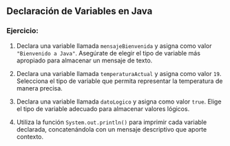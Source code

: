 ## Declaración de Variables en Java

### Ejercicio:

1. Declara una variable llamada `mensajeBienvenida` y asigna como valor `"Bienvenido a Java"`. 
   Asegúrate de elegir el tipo de variable más apropiado para almacenar un mensaje de texto.

2. Declara una variable llamada `temperaturaActual` y asigna como valor `19`. 
   Selecciona el tipo de variable que permita representar la temperatura de manera precisa.

3. Declara una variable llamada `datoLogico` y asigna como valor `true`. 
   Elige el tipo de variable adecuado para almacenar valores lógicos.

4. Utiliza la función `System.out.println()` para imprimir cada variable declarada, concatenándola con un mensaje descriptivo que aporte contexto.

